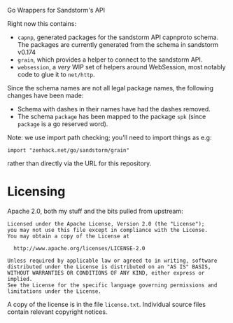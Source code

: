 Go Wrappers for Sandstorm's API

Right now this contains:

* `capnp`, generated packages for the sandstorm API capnproto schema.
  The packages are currently generated from the schema in sandstorm
  v0.174
* `grain`, which provides a helper to connect to the sandstorm API.
* `websession`, a *very* WIP set of helpers around WebSession, most
  notably code to glue it to `net/http`.

Since the schema names are not all legal package names, the following
changes have been made:

* Schema with dashes in their names have had the dashes removed.
* The schema `package` has been mapped to the package `spk` (since
  `package` is a go reserved word).

Note: we use import path checking; you'll need to import things as e.g:

    import "zenhack.net/go/sandstorm/grain"

rather than directly via the URL for this repository.

# Licensing

Apache 2.0, both my stuff and the bits pulled from upstream:

    Licensed under the Apache License, Version 2.0 (the "License");
    you may not use this file except in compliance with the License.
    You may obtain a copy of the License at

      http://www.apache.org/licenses/LICENSE-2.0

    Unless required by applicable law or agreed to in writing, software
    distributed under the License is distributed on an "AS IS" BASIS,
    WITHOUT WARRANTIES OR CONDITIONS OF ANY KIND, either express or implied.
    See the License for the specific language governing permissions and
    limitations under the License.

A copy of the license is in the file `license.txt`. Individual source
files contain relevant copyright notices.

